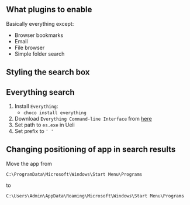 ## What plugins to enable
Basically everything except:
- Browser bookmarks
- Email
- File browser
- Simple folder search

## Styling the search box

## Everything search
1. Install `Everything`:
    - `choco install everything`
2. Download `Everything Command-line Interface` from [here](https://www.voidtools.com/downloads/)
3. Set path to `es.exe` in Ueli
4. Set prefix to `' '`

## Changing positioning of app in search results
Move the app from
```
C:\ProgramData\Microsoft\Windows\Start Menu\Programs
```
to
```
C:\Users\Admin\AppData\Roaming\Microsoft\Windows\Start Menu\Programs
```
